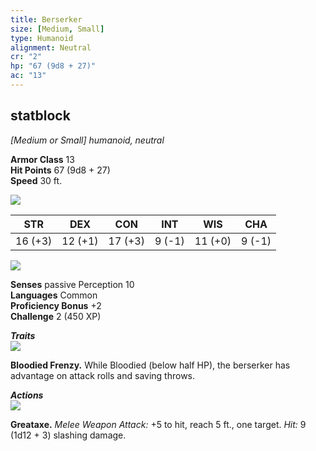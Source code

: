 ```yaml
---
title: Berserker
size: [Medium, Small]
type: Humanoid
alignment: Neutral
cr: "2"
hp: "67 (9d8 + 27)"
ac: "13"
---
```


## statblock

_[Medium or Small] humanoid, neutral_

**Armor Class** 13  
**Hit Points** 67 (9d8 + 27)  
**Speed** 30 ft.  

![](https://www.dndbeyond.com/file-attachments/0/579/stat-block-header-bar.svg)

|STR|DEX|CON|INT|WIS|CHA|
|---|---|---|---|---|---|
|16 (+3)|12 (+1)|17 (+3)|9 (-1)|11 (+0)|9 (-1)|

![](https://www.dndbeyond.com/file-attachments/0/579/stat-block-header-bar.svg)

**Senses** passive Perception 10  
**Languages** Common  
**Proficiency Bonus** +2  
**Challenge** 2 (450 XP)  

_**Traits**_  
![](https://www.dndbeyond.com/file-attachments/0/579/stat-block-header-bar.svg)

**Bloodied Frenzy.** While Bloodied (below half HP), the berserker has advantage on attack rolls and saving throws.  

_**Actions**_  
![](https://www.dndbeyond.com/file-attachments/0/579/stat-block-header-bar.svg)

**Greataxe.** _Melee Weapon Attack:_ +5 to hit, reach 5 ft., one target. _Hit:_ 9 (1d12 + 3) slashing damage.
